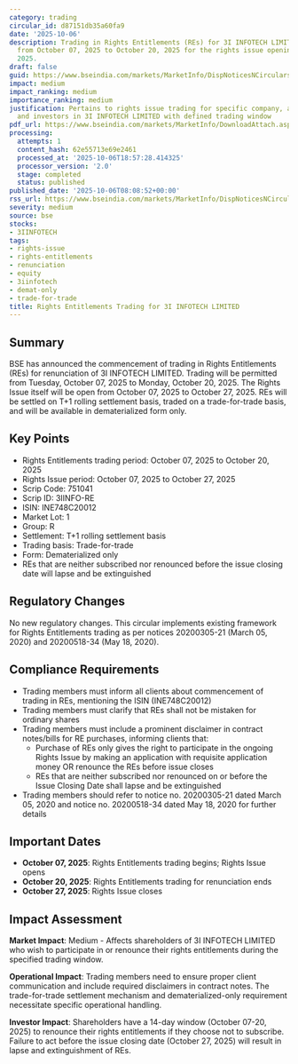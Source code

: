 ```yaml
---
category: trading
circular_id: d87151db35a60fa9
date: '2025-10-06'
description: Trading in Rights Entitlements (REs) for 3I INFOTECH LIMITED permitted
  from October 07, 2025 to October 20, 2025 for the rights issue opening October 07,
  2025.
draft: false
guid: https://www.bseindia.com/markets/MarketInfo/DispNoticesNCirculars.aspx?Noticeid={29F5924F-3F1A-43B8-A01B-AEBA3A2A0555}&noticeno=20251006-15&dt=10/06/2025&icount=15&totcount=69&flag=0
impact: medium
impact_ranking: medium
importance_ranking: medium
justification: Pertains to rights issue trading for specific company, affects shareholders
  and investors in 3I INFOTECH LIMITED with defined trading window
pdf_url: https://www.bseindia.com/markets/MarketInfo/DownloadAttach.aspx?id=20251006-15&attachedId=
processing:
  attempts: 1
  content_hash: 62e55713e69e2461
  processed_at: '2025-10-06T18:57:28.414325'
  processor_version: '2.0'
  stage: completed
  status: published
published_date: '2025-10-06T08:08:52+00:00'
rss_url: https://www.bseindia.com/markets/MarketInfo/DispNoticesNCirculars.aspx?Noticeid={29F5924F-3F1A-43B8-A01B-AEBA3A2A0555}&noticeno=20251006-15&dt=10/06/2025&icount=15&totcount=69&flag=0
severity: medium
source: bse
stocks:
- 3IINFOTECH
tags:
- rights-issue
- rights-entitlements
- renunciation
- equity
- 3iinfotech
- demat-only
- trade-for-trade
title: Rights Entitlements Trading for 3I INFOTECH LIMITED
---
```


## Summary

BSE has announced the commencement of trading in Rights Entitlements (REs) for renunciation of 3I INFOTECH LIMITED. Trading will be permitted from Tuesday, October 07, 2025 to Monday, October 20, 2025. The Rights Issue itself will be open from October 07, 2025 to October 27, 2025. REs will be settled on T+1 rolling settlement basis, traded on a trade-for-trade basis, and will be available in dematerialized form only.

## Key Points

- Rights Entitlements trading period: October 07, 2025 to October 20, 2025
- Rights Issue period: October 07, 2025 to October 27, 2025
- Scrip Code: 751041
- Scrip ID: 3IINFO-RE
- ISIN: INE748C20012
- Market Lot: 1
- Group: R
- Settlement: T+1 rolling settlement basis
- Trading basis: Trade-for-trade
- Form: Dematerialized only
- REs that are neither subscribed nor renounced before the issue closing date will lapse and be extinguished

## Regulatory Changes

No new regulatory changes. This circular implements existing framework for Rights Entitlements trading as per notices 20200305-21 (March 05, 2020) and 20200518-34 (May 18, 2020).

## Compliance Requirements

- Trading members must inform all clients about commencement of trading in REs, mentioning the ISIN (INE748C20012)
- Trading members must clarify that REs shall not be mistaken for ordinary shares
- Trading members must include a prominent disclaimer in contract notes/bills for RE purchases, informing clients that:
  - Purchase of REs only gives the right to participate in the ongoing Rights Issue by making an application with requisite application money OR renounce the REs before issue closes
  - REs that are neither subscribed nor renounced on or before the Issue Closing Date shall lapse and be extinguished
- Trading members should refer to notice no. 20200305-21 dated March 05, 2020 and notice no. 20200518-34 dated May 18, 2020 for further details

## Important Dates

- **October 07, 2025**: Rights Entitlements trading begins; Rights Issue opens
- **October 20, 2025**: Rights Entitlements trading for renunciation ends
- **October 27, 2025**: Rights Issue closes

## Impact Assessment

**Market Impact**: Medium - Affects shareholders of 3I INFOTECH LIMITED who wish to participate in or renounce their rights entitlements during the specified trading window.

**Operational Impact**: Trading members need to ensure proper client communication and include required disclaimers in contract notes. The trade-for-trade settlement mechanism and dematerialized-only requirement necessitate specific operational handling.

**Investor Impact**: Shareholders have a 14-day window (October 07-20, 2025) to renounce their rights entitlements if they choose not to subscribe. Failure to act before the issue closing date (October 27, 2025) will result in lapse and extinguishment of REs.